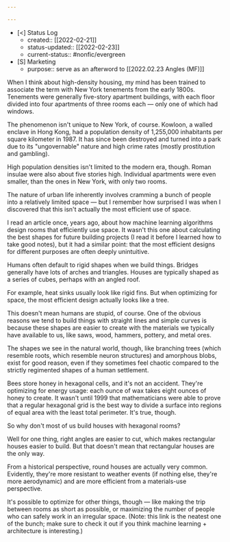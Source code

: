 ```yaml
---

---
```


- [<] Status Log
	- created:: [[2022-02-21]]
	- status-updated:: [[2022-02-23]]
	- current-status:: #nonfic/evergreen 
- [S] Marketing
	- purpose:: serve as an afterword to [[2022.02.23 Angles (MF)]]

When I think about high-density housing, my mind has been trained to associate the term with New York tenements from the early 1800s. Tenements were generally five-story apartment buildings, with each floor divided into four apartments of three rooms each — only one of which had windows. 

The phenomenon isn't unique to New York, of course. Kowloon, a walled enclave in Hong Kong, had a population density of 1,255,000 inhabitants per square kilometer in 1987. It has since been destroyed and turned into a park due to its "ungovernable" nature and high crime rates (mostly prostitution and gambling). 

High population densities isn't limited to the modern era, though. Roman insulae were also about five stories high. Individual apartments were even smaller, than the ones in New York, with only two rooms. 

The nature of urban life inherently involves cramming a bunch of people into a relatively limited space — but I remember how surprised I was when I discovered that this isn't actually the most efficient use of space. 

I read an article once, years ago, about how machine learning algorithms design rooms that efficiently use space. It wasn't this one about calculating the best shapes for future building projects (I read it before I learned how to take good notes), but it had a similar point: that the most efficient designs for different purposes are often deeply unintuitive. 

Humans often default to rigid shapes when we build things. Bridges generally have lots of arches and triangles. Houses are typically shaped as a series of cubes, perhaps with an angled roof. 

For example, heat sinks usually look like rigid fins. But when optimizing for space, the most efficient design actually looks like a tree. 

This doesn't mean humans are stupid, of course. One of the obvious reasons we tend to build things with straight lines and simple curves is because these shapes are easier to create with the materials we typically have available to us, like saws, wood, hammers, pottery, and metal ores. 

The shapes we see in the natural world, though, like branching trees (which resemble roots, which resemble neuron structures) and amorphous blobs, exist for good reason, even if they sometimes feel chaotic compared to the strictly regimented shapes of a human settlement. 

Bees store honey in hexagonal cells, and it's not an accident. They're optimizing for energy usage: each ounce of wax takes eight ounces of honey to create. It wasn't until 1999 that mathematicians were able to prove that a regular hexagonal grid is the best way to divide a surface into regions of equal area with the least total perimeter. It's true, though.

So why don't most of us build houses with hexagonal rooms? 

Well for one thing, right angles are easier to cut, which makes rectangular houses easier to build. But that doesn't mean that rectangular houses are the only way.

From a historical perspective, round houses are actually very common. Evidently, they're more resistant to weather events (if nothing else, they're more aerodynamic) and are more efficient from a materials-use perspective.

It's possible to optimize for other things, though — like making the trip between rooms as short as possible, or maximizing the number of people who can safely work in an irregular space. (Note: this link is the neatest one of the bunch; make sure to check it out if you think machine learning + architecture is interesting.)